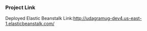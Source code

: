 ### Project Link
Deployed Elastic Beanstalk Link:http://udagramug-dev4.us-east-1.elasticbeanstalk.com/